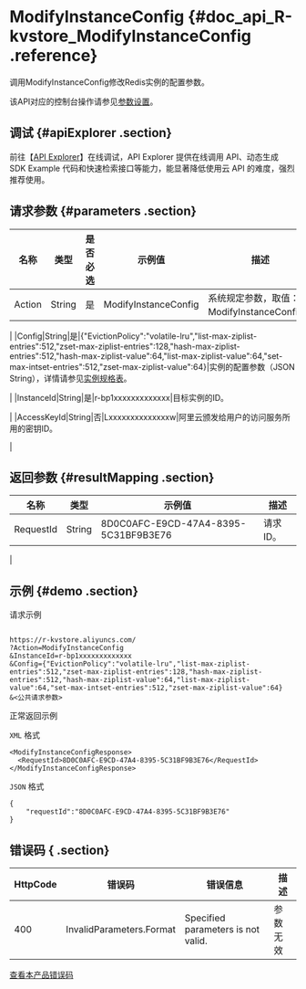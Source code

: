 # ModifyInstanceConfig {#doc_api_R-kvstore_ModifyInstanceConfig .reference}

调用ModifyInstanceConfig修改Redis实例的配置参数。

该API对应的控制台操作请参见[参数设置](~~43885~~)。

## 调试 {#apiExplorer .section}

前往【[API Explorer](https://api.aliyun.com/#product=R-kvstore&api=ModifyInstanceConfig)】在线调试，API Explorer 提供在线调用 API、动态生成 SDK Example 代码和快速检索接口等能力，能显著降低使用云 API 的难度，强烈推荐使用。

## 请求参数 {#parameters .section}

|名称|类型|是否必选|示例值|描述|
|--|--|----|---|--|
|Action|String|是|ModifyInstanceConfig|系统规定参数，取值：ModifyInstanceConfig。

 |
|Config|String|是|\{"EvictionPolicy":"volatile-lru","list-max-ziplist-entries":512,"zset-max-ziplist-entries":128,"hash-max-ziplist-entries":512,"hash-max-ziplist-value":64,"list-max-ziplist-value":64,"set-max-intset-entries":512,"zset-max-ziplist-value":64\}|实例的配置参数（JSON String），详情请参见[实例规格表](~~107984~~)。

 |
|InstanceId|String|是|r-bp1xxxxxxxxxxxxx|目标实例的ID。

 |
|AccessKeyId|String|否|Lxxxxxxxxxxxxxxw|阿里云颁发给用户的访问服务所用的密钥ID。

 |

## 返回参数 {#resultMapping .section}

|名称|类型|示例值|描述|
|--|--|---|--|
|RequestId|String|8D0C0AFC-E9CD-47A4-8395-5C31BF9B3E76|请求ID。

 |

## 示例 {#demo .section}

请求示例

``` {#request_demo}

https://r-kvstore.aliyuncs.com/
?Action=ModifyInstanceConfig
&InstanceId=r-bp1xxxxxxxxxxxxx
&Config={"EvictionPolicy":"volatile-lru","list-max-ziplist-entries":512,"zset-max-ziplist-entries":128,"hash-max-ziplist-entries":512,"hash-max-ziplist-value":64,"list-max-ziplist-value":64,"set-max-intset-entries":512,"zset-max-ziplist-value":64}
&<公共请求参数>

```

正常返回示例

`XML` 格式

``` {#xml_return_success_demo}
<ModifyInstanceConfigResponse>
  <RequestId>8D0C0AFC-E9CD-47A4-8395-5C31BF9B3E76</RequestId>
</ModifyInstanceConfigResponse>

```

`JSON` 格式

``` {#json_return_success_demo}
{
	"requestId":"8D0C0AFC-E9CD-47A4-8395-5C31BF9B3E76"
}
```

## 错误码 { .section}

|HttpCode|错误码|错误信息|描述|
|--------|---|----|--|
|400|InvalidParameters.Format|Specified parameters is not valid.|参数无效|

[查看本产品错误码](https://error-center.aliyun.com/status/product/R-kvstore)

